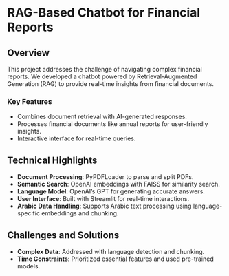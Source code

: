 # RAG-Based Chatbot for Financial Reports

## Overview
This project addresses the challenge of navigating complex financial reports. We developed a chatbot powered by Retrieval-Augmented Generation (RAG) to provide real-time insights from financial documents.

### Key Features
- Combines document retrieval with AI-generated responses.
- Processes financial documents like annual reports for user-friendly insights.
- Interactive interface for real-time queries.

## Technical Highlights
- **Document Processing**: PyPDFLoader to parse and split PDFs.
- **Semantic Search**: OpenAI embeddings with FAISS for similarity search.
- **Language Model**: OpenAI’s GPT for generating accurate answers.
- **User Interface**: Built with Streamlit for real-time interactions.
- **Arabic Data Handling**: Supports Arabic text processing using language-specific embeddings and chunking.

## Challenges and Solutions
- **Complex Data**: Addressed with language detection and chunking.
- **Time Constraints**: Prioritized essential features and used pre-trained models.

